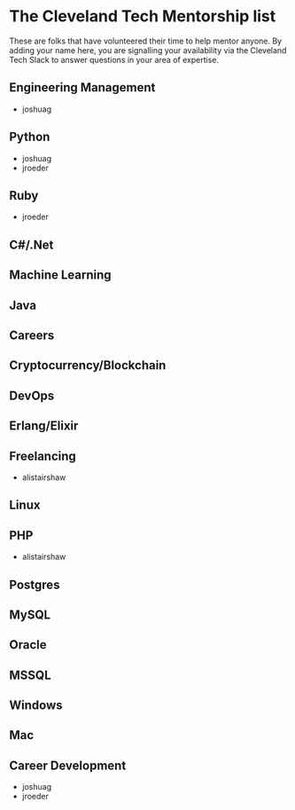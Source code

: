 # The Cleveland Tech Mentorship list

These are folks that have volunteered their time to help mentor anyone. By adding your name here, you are signalling your availability via the Cleveland Tech Slack to answer questions in your area of expertise.

## Engineering Management
* joshuag

## Python
* joshuag
* jroeder

## Ruby
* jroeder

## C#/.Net

## Machine Learning

## Java

## Careers

## Cryptocurrency/Blockchain

## DevOps

## Erlang/Elixir

## Freelancing
* alistairshaw

## Linux

## PHP
* alistairshaw

## Postgres

## MySQL

## Oracle

## MSSQL

## Windows

## Mac

## Career Development
* joshuag
* jroeder
